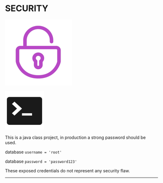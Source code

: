 # SECURITY

![icon](readme-resources/security.png?raw=true )

![icon](readme-resources/terminal64.svg?raw=true "test of icon typ" )

This is a java class project, in production a strong password should be used.

database `username = 'root'`

database `password = 'password123'`

These exposed credentials do not represent any security flaw.

---